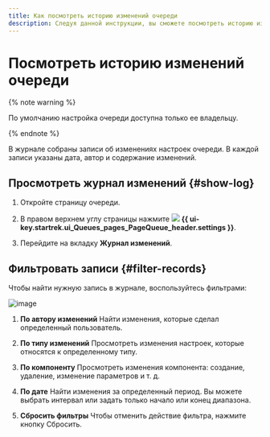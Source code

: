 ```yaml
---
title: Как посмотреть историю изменений очереди
description: Следуя данной инструкции, вы сможете посмотреть историю изменений очереди.
---
```


# Посмотреть историю изменений очереди

{% note warning %}

По умолчанию настройка очереди доступна только ее владельцу.

{% endnote %}

В журнале собраны записи об изменениях настроек очереди. В каждой записи указаны дата, автор и содержание изменений.

## Просмотреть журнал изменений {#show-log}

1. Откройте страницу очереди.

1. В правом верхнем углу страницы нажмите ![](../../_assets/tracker/svg/settings-old.svg) **{{ ui-key.startrek.ui_Queues_pages_PageQueue_header.settings }}**.

1. Перейдите на вкладку **Журнал изменений**.

## Фильтровать записи {#filter-records}

Чтобы найти нужную запись в журнале, воспользуйтесь фильтрами:

![image](../../_assets/tracker/queue-history.png)

1. **По автору изменений**
    Найти изменения, которые сделал определенный пользователь.

1. **По типу изменений**
    Просмотреть изменения настроек, которые относятся к определенному типу.

1. **По компоненту**
    Просмотреть изменения компонента: создание, удаление, изменение параметров и т. д.

1. **По дате**
    Найти изменения за определенный период. Вы можете выбрать интервал или задать только начало или конец диапазона.

1. **Сбросить фильтры**
    Чтобы отменить действие фильтра, нажмите кнопку Сбросить.

